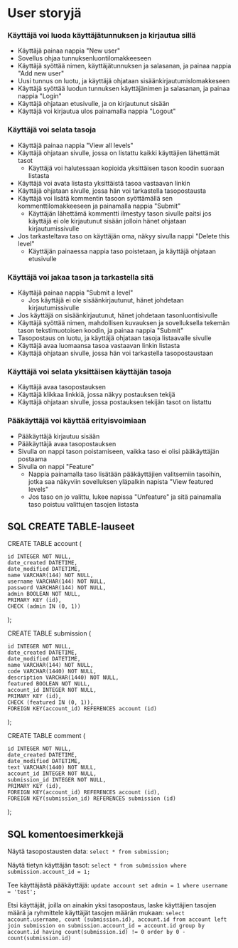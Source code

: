 # User storyjä

### Käyttäjä voi luoda käyttäjätunnuksen ja kirjautua sillä
* Käyttäjä painaa nappia "New user"
* Sovellus ohjaa tunnuksenluontilomakkeeseen
* Käyttäjä syöttää nimen, käyttäjätunnuksen ja salasanan, ja painaa nappia "Add new user"
* Uusi tunnus on luotu, ja käyttäjä ohjataan sisäänkirjautumislomakkeseen
* Käyttäjä syöttää luodun tunnuksen käyttäjänimen ja salasanan, ja painaa nappia "Login"
* Käyttäjä ohjataan etusivulle, ja on kirjautunut sisään
* Käyttäjä voi kirjautua ulos painamalla nappia "Logout"

### Käyttäjä voi selata tasoja
* Käyttäjä painaa nappia "View all levels"
* Käyttäjä ohjataan sivulle, jossa on listattu kaikki käyttäjien lähettämät tasot
   * Käyttäjä voi halutessaan kopioida yksittäisen tason koodin suoraan listasta
* Käyttäjä voi avata listasta yksittäistä tasoa vastaavan linkin
* Käyttäjä ohjataan sivulle, jossa hän voi tarkastella tasopostausta
* Käyttäjä voi lisätä kommentin tasoon syöttämällä sen kommenttilomakkeeseen ja painamalla nappia "Submit"
  * Käyttäjän lähettämä kommentti ilmestyy tason sivulle paitsi jos käyttäjä ei ole kirjautunut sisään jolloin hänet ohjataan     kirjautumissivulle
* Jos tarkasteltava taso on käyttäjän oma, näkyy sivulla nappi "Delete this level"
  * Käyttäjän painaessa nappia taso poistetaan, ja käyttäjä ohjataan etusivulle

### Käyttäjä voi jakaa tason ja tarkastella sitä
* Käyttäjä painaa nappia "Submit a level"
   * Jos käyttäjä ei ole sisäänkirjautunut, hänet johdetaan kirjautumissivulle
* Jos käyttäjä on sisäänkirjautunut, hänet johdetaan tasonluontisivulle
* Käyttäjä syöttää nimen, mahdollisen kuvauksen ja sovelluksella tekemän tason tekstimuotoisen koodin, ja painaa nappia "Submit"
* Tasopostaus on luotu, ja käyttäjä ohjataan tasoja listaavalle sivulle
* Käyttäjä avaa luomaansa tasoa vastaavan linkin listasta
* Käyttäjä ohjataan sivulle, jossa hän voi tarkastella tasopostaustaan

### Käyttäjä voi selata yksittäisen käyttäjän tasoja
* Käyttäjä avaa tasopostauksen
* Käyttäjä klikkaa linkkiä, jossa näkyy postauksen tekijä
* Käyttäjä ohjataan sivulle, jossa postauksen tekijän tasot on listattu

### Pääkäyttäjä voi käyttää erityisvoimiaan
* Pääkäyttäjä kirjautuu sisään
* Pääkäyttäjä avaa tasopostauksen
* Sivulla on nappi tason poistamiseen, vaikka taso ei olisi pääkäyttäjän postaama
* Sivulla on nappi "Feature"
  * Nappia painamalla taso lisätään pääkäyttäjien valitsemiin tasoihin, jotka saa näkyviin sovelluksen yläpalkin napista "View featured levels"
  * Jos taso on jo valittu, lukee napissa "Unfeature" ja sitä painamalla taso poistuu valittujen tasojen listasta
  
## SQL CREATE TABLE-lauseet

CREATE TABLE account (

	id INTEGER NOT NULL, 
	date_created DATETIME, 
	date_modified DATETIME, 
	name VARCHAR(144) NOT NULL, 
	username VARCHAR(144) NOT NULL, 
	password VARCHAR(144) NOT NULL, 
	admin BOOLEAN NOT NULL, 
	PRIMARY KEY (id), 
	CHECK (admin IN (0, 1))
  
);

CREATE TABLE submission (

	id INTEGER NOT NULL, 
	date_created DATETIME, 
	date_modified DATETIME, 
	name VARCHAR(144) NOT NULL, 
	code VARCHAR(1440) NOT NULL, 
	description VARCHAR(1440) NOT NULL, 
	featured BOOLEAN NOT NULL, 
	account_id INTEGER NOT NULL, 
	PRIMARY KEY (id), 
	CHECK (featured IN (0, 1)), 
	FOREIGN KEY(account_id) REFERENCES account (id)
  
);

CREATE TABLE comment (

	id INTEGER NOT NULL, 
	date_created DATETIME, 
	date_modified DATETIME, 
	text VARCHAR(1440) NOT NULL, 
	account_id INTEGER NOT NULL, 
	submission_id INTEGER NOT NULL, 
	PRIMARY KEY (id), 
	FOREIGN KEY(account_id) REFERENCES account (id), 
	FOREIGN KEY(submission_id) REFERENCES submission (id)
  
);

## SQL komentoesimerkkejä

Näytä tasopostausten data: `select * from submission;`

Näytä tietyn käyttäjän tasot: `select * from submission where submission.account_id = 1;`

Tee käyttäjästä pääkäyttäjä: `update account set admin = 1 where username = 'test';`

Etsi käyttäjät, joilla on ainakin yksi tasopostaus, laske käyttäjien tasojen määrä ja ryhmittele käyttäjät tasojen määrän mukaan:
  `
  select account.username, count (submission.id), account.id from account
  left join submission on submission.account_id = account.id
  group by account.id
  having count(submission.id) != 0
  order by 0 - count(submission.id)
  `
